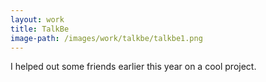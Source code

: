 ```yaml
---
layout: work
title: TalkBe
image-path: /images/work/talkbe/talkbe1.png
---
```


I helped out some friends earlier this year on a cool project.
